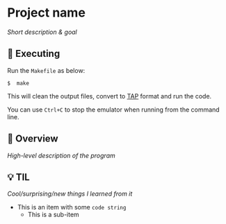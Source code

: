 
# Project name

*Short description & goal*

<a name="Executing"></a>
## 🔄 Executing

Run the `Makefile` as below:

```
$  make
```

This will clean the output files, convert to [TAP](https://sinclair.wiki.zxnet.co.uk/wiki/TAP_format) format and run the code.

You can use `Ctrl+C` to stop the emulator when running from the command line. 

<a name="Overview"></a>
## 🔎 Overview

*High-level description of the program*

<a name="TIL"></a>
## 💡 TIL
*Cool/surprising/new things I learned from it*

* This is an item with some `code string`
  * This is a sub-item
